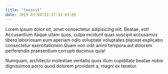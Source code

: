 ```yaml
---
title: "teessst"
date: 2019-03-04T23:37:33-03:00
---
```


Lorem ipsum dolor sit, amet consectetur adipisicing elit. Beatae, est! Accusantium itaque ullam quos, culpa incidunt quas suscipit accusamus libero laboriosam eum aperiam odio voluptate voluptates placeat explicabo consectetur exercitationem.Quam non odit animi tempora aut dolorem perferendis praesentium corrupti ducimus quia!

Numquam, architecto molestiae veritatis quos illum cupiditate beatae nobis dignissimos porro quod dolorem provident a, magni ex tenetur.
